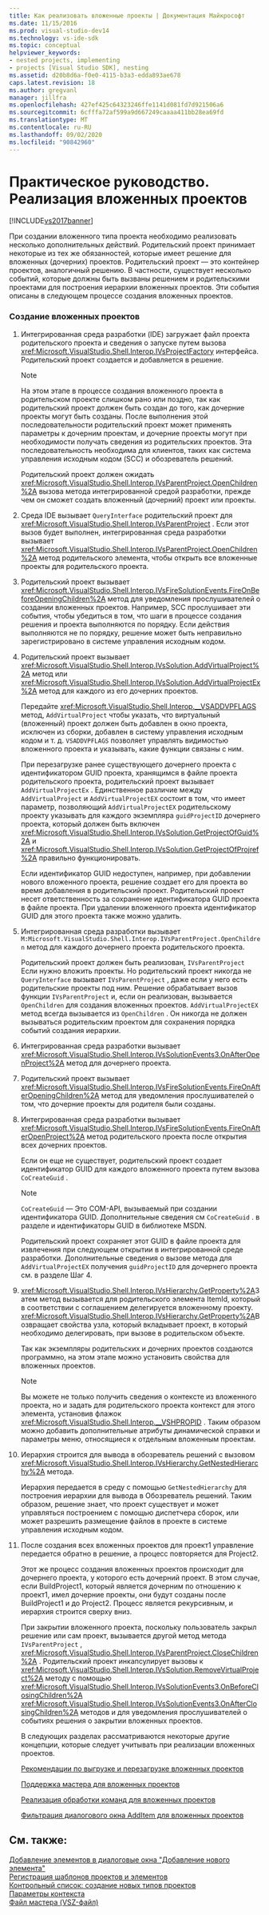 ```yaml
---
title: Как реализовать вложенные проекты | Документация Майкрософт
ms.date: 11/15/2016
ms.prod: visual-studio-dev14
ms.technology: vs-ide-sdk
ms.topic: conceptual
helpviewer_keywords:
- nested projects, implementing
- projects [Visual Studio SDK], nesting
ms.assetid: d20b8d6a-f0e0-4115-b3a3-edda893ae678
caps.latest.revision: 18
ms.author: gregvanl
manager: jillfra
ms.openlocfilehash: 427ef425c64323246ffe1141d081fd7d921506a6
ms.sourcegitcommit: 6cfffa72af599a9d667249caaaa411bb28ea69fd
ms.translationtype: MT
ms.contentlocale: ru-RU
ms.lasthandoff: 09/02/2020
ms.locfileid: "90842960"
---
```

# <a name="how-to-implement-nested-projects"></a>Практическое руководство. Реализация вложенных проектов
[!INCLUDE[vs2017banner](../../includes/vs2017banner.md)]

При создании вложенного типа проекта необходимо реализовать несколько дополнительных действий. Родительский проект принимает некоторые из тех же обязанностей, которые имеет решение для вложенных (дочерних) проектов. Родительский проект — это контейнер проектов, аналогичный решению. В частности, существует несколько событий, которые должны быть вызваны решением и родительскими проектами для построения иерархии вложенных проектов. Эти события описаны в следующем процессе создания вложенных проектов.  
  
### <a name="to-create-nested-projects"></a>Создание вложенных проектов  
  
1. Интегрированная среда разработки (IDE) загружает файл проекта родительского проекта и сведения о запуске путем вызова <xref:Microsoft.VisualStudio.Shell.Interop.IVsProjectFactory> интерфейса. Родительский проект создается и добавляется в решение.  
  
   > [!NOTE]
   > На этом этапе в процессе создания вложенного проекта в родительском проекте слишком рано или поздно, так как родительский проект должен быть создан до того, как дочерние проекты могут быть созданы. После выполнения этой последовательности родительский проект может применять параметры к дочерним проектам, и дочерние проекты могут при необходимости получать сведения из родительских проектов. Эта последовательность необходима для клиентов, таких как система управления исходным кодом (SCC) и обозреватель решений.  
  
    Родительский проект должен ожидать <xref:Microsoft.VisualStudio.Shell.Interop.IVsParentProject.OpenChildren%2A> вызова метода интегрированной средой разработки, прежде чем он сможет создать вложенный (дочерний) проект или проекты.  
  
2. Среда IDE вызывает `QueryInterface` родительский проект для <xref:Microsoft.VisualStudio.Shell.Interop.IVsParentProject> . Если этот вызов будет выполнен, интегрированная среда разработки вызывает <xref:Microsoft.VisualStudio.Shell.Interop.IVsParentProject.OpenChildren%2A> метод родительского элемента, чтобы открыть все вложенные проекты для родительского проекта.  
  
3. Родительский проект вызывает <xref:Microsoft.VisualStudio.Shell.Interop.IVsFireSolutionEvents.FireOnBeforeOpeningChildren%2A> метод для уведомления прослушивателей о создании вложенных проектов. Например, SCC прослушивает эти события, чтобы убедиться в том, что шаги в процессе создания решения и проекта выполняются по порядку. Если действия выполняются не по порядку, решение может быть неправильно зарегистрировано в системе управления исходным кодом.  
  
4. Родительский проект вызывает <xref:Microsoft.VisualStudio.Shell.Interop.IVsSolution.AddVirtualProject%2A> метод или <xref:Microsoft.VisualStudio.Shell.Interop.IVsSolution.AddVirtualProjectEx%2A> метод для каждого из его дочерних проектов.  
  
    Передайте <xref:Microsoft.VisualStudio.Shell.Interop.__VSADDVPFLAGS> метод, `AddVirtualProject` чтобы указать, что виртуальный (вложенный) проект должен быть добавлен в окно проекта, исключен из сборки, добавлен в систему управления исходным кодом и т. д. `VSADDVPFLAGS` позволяет управлять видимостью вложенного проекта и указывать, какие функции связаны с ним.  
  
    При перезагрузке ранее существующего дочернего проекта с идентификатором GUID проекта, хранящимся в файле проекта родительского проекта, родительский проект вызывает `AddVirtualProjectEx` . Единственное различие между `AddVirtualProject` и `AddVirtualProjectEX` состоит в том, что имеет параметр, позволяющий `AddVirtualProjectEX` родительскому проекту указывать для каждого экземпляра `guidProjectID` дочернего проекта, который должен быть включен <xref:Microsoft.VisualStudio.Shell.Interop.IVsSolution.GetProjectOfGuid%2A> и <xref:Microsoft.VisualStudio.Shell.Interop.IVsSolution.GetProjectOfProjref%2A> правильно функционировать.  
  
    Если идентификатор GUID недоступен, например, при добавлении нового вложенного проекта, решение создает его для проекта во время добавления в родительский проект. Родительский проект несет ответственность за сохранение идентификатора GUID проекта в файле проекта. При удалении вложенного проекта идентификатор GUID для этого проекта также можно удалить.  
  
5. Интегрированная среда разработки вызывает `M:Microsoft.VisualStudio.Shell.Interop.IVsParentProject.OpenChildren` метод для каждого дочернего проекта родительского проекта.  
  
    Родительский проект должен быть реализован, `IVsParentProject` Если нужно вложить проекты. Но родительский проект никогда не `QueryInterface` вызывает `IVsParentProject` , даже если у него есть родительские проекты под ним. Решение обрабатывает вызов функции `IVsParentProject` и, если он реализован, вызывается `OpenChildren` для создания вложенных проектов. `AddVirtualProjectEX` метод всегда вызывается из `OpenChildren` . Он никогда не должен вызываться родительским проектом для сохранения порядка событий создания иерархии.  
  
6. Интегрированная среда разработки вызывает <xref:Microsoft.VisualStudio.Shell.Interop.IVsSolutionEvents3.OnAfterOpenProject%2A> метод для дочернего проекта.  
  
7. Родительский проект вызывает <xref:Microsoft.VisualStudio.Shell.Interop.IVsFireSolutionEvents.FireOnAfterOpeningChildren%2A> метод для уведомления прослушивателей о том, что дочерние проекты для родителя были созданы.  
  
8. Интегрированная среда разработки вызывает <xref:Microsoft.VisualStudio.Shell.Interop.IVsFireSolutionEvents.FireOnAfterOpenProject%2A> метод родительского проекта после открытия всех дочерних проектов.  
  
    Если он еще не существует, родительский проект создает идентификатор GUID для каждого вложенного проекта путем вызова `CoCreateGuid` .  
  
   > [!NOTE]
   > `CoCreateGuid` — Это COM-API, вызываемый при создании идентификатора GUID. Дополнительные сведения см `CoCreateGuid` . в разделе и идентификаторы GUID в библиотеке MSDN.  
  
    Родительский проект сохраняет этот GUID в файле проекта для извлечения при следующем открытии в интегрированной среде разработки. Дополнительные сведения о вызове метода для `AddVirtualProjectEX` получения `guidProjectID` для дочернего проекта см. в разделе Шаг 4.  
  
9. <xref:Microsoft.VisualStudio.Shell.Interop.IVsHierarchy.GetProperty%2A>Затем метод вызывается для родительского элемента ItemId, который в соответствии с соглашением делегируется вложенному проекту. <xref:Microsoft.VisualStudio.Shell.Interop.IVsHierarchy.GetProperty%2A>Возвращает свойства узла, который вкладывает проект, в который необходимо делегировать, при вызове в родительском объекте.  
  
     Так как экземпляры родительских и дочерних проектов создаются программно, на этом этапе можно установить свойства для вложенных проектов.  
  
    > [!NOTE]
    > Вы можете не только получить сведения о контексте из вложенного проекта, но и задать для родительского проекта контекст для этого элемента, установив флажок <xref:Microsoft.VisualStudio.Shell.Interop.__VSHPROPID> . Таким образом можно добавить дополнительные атрибуты динамической справки и параметры меню, относящиеся к отдельным вложенным проектам.  
  
10. Иерархия строится для вывода в обозреватель решений с вызовом <xref:Microsoft.VisualStudio.Shell.Interop.IVsHierarchy.GetNestedHierarchy%2A> метода.  
  
     Иерархия передается в среду с помощью `GetNestedHierarchy` для построения иерархии для вывода в Обозреватель решений. Таким образом, решение знает, что проект существует и может управляться построением с помощью диспетчера сборок, или может разрешить размещение файлов в проекте в системе управления исходным кодом.  
  
11. После создания всех вложенных проектов для проект1 управление передается обратно в решение, а процесс повторяется для Project2.  
  
     Этот же процесс создания вложенных проектов происходит для дочернего проекта, у которого есть дочерний проект. В этом случае, если BuildProject1, который является дочерним по отношению к проект1, имел дочерние проекты, они будут созданы после BuildProject1 и до Project2. Процесс является рекурсивным, и иерархия строится сверху вниз.  
  
     При закрытии вложенного проекта, поскольку пользователь закрыл решение или сам проект, вызывается другой метод метода `IVsParentProject` , <xref:Microsoft.VisualStudio.Shell.Interop.IVsParentProject.CloseChildren%2A> . Родительский проект инкапсулирует вызовы к <xref:Microsoft.VisualStudio.Shell.Interop.IVsSolution.RemoveVirtualProject%2A> методу с помощью <xref:Microsoft.VisualStudio.Shell.Interop.IVsSolutionEvents3.OnBeforeClosingChildren%2A> <xref:Microsoft.VisualStudio.Shell.Interop.IVsSolutionEvents3.OnAfterClosingChildren%2A> методов и для уведомления прослушивателей о событиях решения о закрытии вложенных проектов.  
  
    В следующих разделах рассматриваются некоторые другие концепции, которые следует учитывать при реализации вложенных проектов.  
  
    [Рекомендации по выгрузке и перезагрузке вложенных проектов](../../extensibility/internals/considerations-for-unloading-and-reloading-nested-projects.md)  
  
    [Поддержка мастера для вложенных проектов](../../extensibility/internals/wizard-support-for-nested-projects.md)  
  
    [Реализация обработки команд для вложенных проектов](../../extensibility/internals/implementing-command-handling-for-nested-projects.md)  
  
    [Фильтрация диалогового окна AddItem для вложенных проектов](../../extensibility/internals/filtering-the-additem-dialog-box-for-nested-projects.md)  
  
## <a name="see-also"></a>См. также:  
 [Добавление элементов в диалоговые окна "Добавление нового элемента"](../../extensibility/internals/adding-items-to-the-add-new-item-dialog-boxes.md)   
 [Регистрация шаблонов проектов и элементов](../../extensibility/internals/registering-project-and-item-templates.md)   
 [Контрольный список: создание новых типов проектов](../../extensibility/internals/checklist-creating-new-project-types.md)   
 [Параметры контекста](../../extensibility/internals/context-parameters.md)   
 [Файл мастера (VSZ-файл)](../../extensibility/internals/wizard-dot-vsz-file.md)
